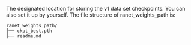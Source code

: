 The designated location for storing the v1 data set checkpoints.
You can also set it up by yourself.
The file structure of ranet_weights_path is: 
```
ranet_weights_path/
├── ckpt_best.pth
├── readme.md
```